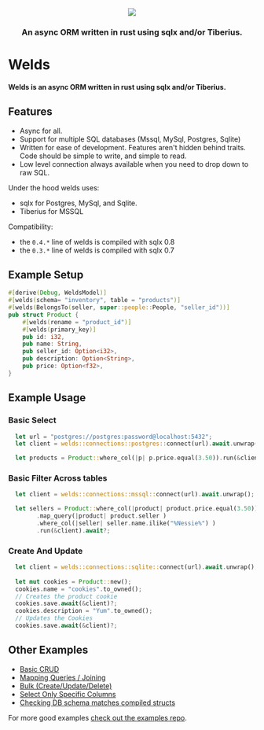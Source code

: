 
<div align="center">
  <img src="https://raw.githubusercontent.com/weldsorm/welds/main/page/src/assets/images/banner.png"/>
  <h3>An async ORM written in rust using sqlx and/or Tiberius.</h3>
</div>



# Welds

#### Welds is an async ORM written in rust using sqlx and/or Tiberius. 

## Features
- Async for all. 
- Support for multiple SQL databases (Mssql, MySql, Postgres, Sqlite)
- Written for ease of development. Features aren't hidden behind traits. Code should be simple to write, and simple to read.
- Low level connection always available when you need to drop down to raw SQL.

Under the hood welds uses:
- sqlx for Postgres, MySql, and Sqlite.
- Tiberius for MSSQL

Compatibility:
- the `0.4.*` line of welds is compiled with sqlx 0.8
- the `0.3.*` line of welds is compiled with sqlx 0.7

## Example Setup

```rust
#[derive(Debug, WeldsModel)]
#[welds(schema= "inventory", table = "products")]
#[welds(BelongsTo(seller, super::people::People, "seller_id"))]
pub struct Product {
    #[welds(rename = "product_id")]
    #[welds(primary_key)]
    pub id: i32,
    pub name: String,
    pub seller_id: Option<i32>,
    pub description: Option<String>,
    pub price: Option<f32>,
}
```


## Example Usage

### Basic Select 
```rust
  let url = "postgres://postgres:password@localhost:5432";
  let client = welds::connections::postgres::connect(url).await.unwrap();

  let products = Product::where_col(|p| p.price.equal(3.50)).run(&client).await?;
```

### Basic Filter Across tables 
```rust
  let client = welds::connections::mssql::connect(url).await.unwrap();

  let sellers = Product::where_col(|product| product.price.equal(3.50))
        .map_query(|product| product.seller )
        .where_col(|seller| seller.name.ilike("%Nessie%") )
        .run(&client).await?;
```

### Create And Update
```rust
  let client = welds::connections::sqlite::connect(url).await.unwrap();
  
  let mut cookies = Product::new();
  cookies.name = "cookies".to_owned();
  // Creates the product cookie
  cookies.save.await(&client)?; 
  cookies.description = "Yum".to_owned();
  // Updates the Cookies
  cookies.save.await(&client)?; 
```

## Other Examples
 - [Basic CRUD](https://github.com/weldsorm/welds/blob/main/welds/examples/crud.rs)
 - [Mapping Queries / Joining](https://github.com/weldsorm/welds/blob/main/welds/examples/crud.rs)
 - [Bulk (Create/Update/Delete)](https://github.com/weldsorm/welds/blob/main/welds/examples/bulk_operations.rs)
 - [Select Only Specific Columns](https://github.com/weldsorm/welds/blob/main/welds/examples/manual_select_columns.rs)
 - [Checking DB schema matches compiled structs](https://github.com/weldsorm/welds/blob/main/welds/examples/verify_tables.rs)

For more good examples [check out the examples repo](https://github.com/weldsorm/welds/tree/main/welds/examples).



